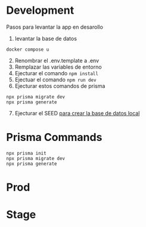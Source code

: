 # Development

Pasos para levantar la app en desarollo
1. levantar la base de datos
```
docker compose u
```
2. Renombrar el .env.template a .env
3. Remplazar las variables de entorno
4. Ejecturar el comando ```npm install```
5. Ejectuar el comando ```npm run dev```
6. Ejecturar estos comandos de prisma
```
npx prisma migrate dev
npx prisma generate
```
7. Ejecturar el SEED [para crear la base de datos local](localhost:3000/api/seed)

# Prisma Commands
```
npx prisma init
npx prisma migrate dev
npx prisma generate
```

# Prod

# Stage